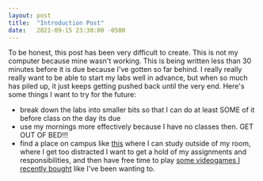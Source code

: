 ```yaml
---
layout: post
title:  "Introduction Post"
date:   2021-09-15 23:30:00 -0500
---
```

To be honest, this post has been very difficult to create. This is not my computer because mine wasn't working. This is being written less than 30 minutes before it is due because I've gotten so far behind. I really really really want to be able to start my labs well in advance, but when so much has piled up, it just keeps getting pushed back until the very end.
Here's some things I want to try for the future:
- break down the labs into smaller bits so that I can do at least SOME of it before class on the day its due
- use my mornings more effectively because I have no classes then. GET OUT OF BED!!!
- find a place on campus like [this](https://tse1.mm.bing.net/th?id=OIP.yRApro_6ctO-mJJ7-d6YUAHaFd&pid=Api&P=0&w=225&h=167) where I can study outside of my room, where I get too distracted
 I want to get a hold of my assignments and responsibilities, and then have free time to play [some videogames I recently bought](https://store.steampowered.com/app/292030/The_Witcher_3_Wild_Hunt/) like I've been wanting to.
